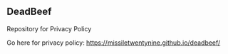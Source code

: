 ## DeadBeef
  
Repository for Privacy Policy

Go here for privacy policy:  https://missiletwentynine.github.io/deadbeef/
